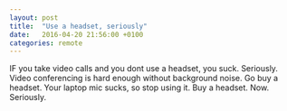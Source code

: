 ```yaml
---
layout: post
title:  "Use a headset, seriously"
date:   2016-04-20 21:56:00 +0100
categories: remote
---
```



IF you take video calls and you dont use a headset, you suck. Seriously. Video conferencing is hard enough without background noise. Go buy a headset. Your laptop mic sucks, so stop using it. Buy a headset. Now. Seriously.